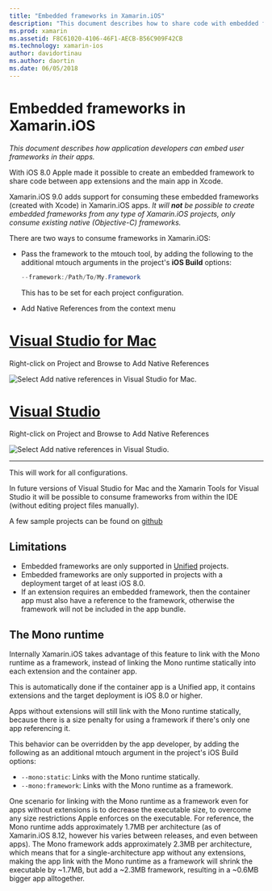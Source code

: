 ```yaml
---
title: "Embedded frameworks in Xamarin.iOS"
description: "This document describes how to share code with embedded frameworks in a Xamarin.iOS application. This can be done with either the mtouch tool or native references."
ms.prod: xamarin
ms.assetid: F8C61020-4106-46F1-AECB-B56C909F42CB
ms.technology: xamarin-ios
author: davidortinau
ms.author: daortin
ms.date: 06/05/2018
---
```


# Embedded frameworks in Xamarin.iOS

_This document describes how application developers can embed user frameworks in their apps._

With iOS 8.0 Apple made it possible to create an embedded framework to share code between
app extensions and the main app in Xcode.

Xamarin.iOS 9.0 adds support for consuming these embedded frameworks (created with Xcode)
in Xamarin.iOS apps. *It will **not** be possible to create embedded frameworks from any type
of Xamarin.iOS projects, only consume existing native (Objective-C) frameworks.*

There are two ways to consume frameworks in Xamarin.iOS:

- Pass the framework to the mtouch tool, by adding the following to the additional
  mtouch arguments in the project's **iOS Build** options:

  ```csharp
  --framework:/Path/To/My.Framework
  ```

  This has to be set for each project configuration.

- Add Native References from the context menu

# [Visual Studio for Mac](#tab/macos)

Right-click on Project and Browse to Add Native References

![Select Add native references in Visual Studio for Mac.](embedded-frameworks-images/xam-native-refs.png)

# [Visual Studio](#tab/windows)

Right-click on Project and Browse to Add Native References

![Select Add native references in Visual Studio.](embedded-frameworks-images/vs-native-refs.png)

-----

  This will work for all configurations.

In future versions of Visual Studio for Mac and the Xamarin Tools for Visual Studio it
will be possible to consume frameworks from within the IDE (without editing project
files manually).

A few sample projects can be found on [github](https://github.com/rolfbjarne/embedded-frameworks)

## Limitations

- Embedded frameworks are only supported in [Unified](~/cross-platform/macios/unified/index.md) projects.
- Embedded frameworks are only supported in projects with a deployment target of at least
  iOS 8.0.
- If an extension requires an embedded framework, then the container app must also have
  a reference to the framework, otherwise the framework will not be included in the app
  bundle.

## The Mono runtime

Internally Xamarin.iOS takes advantage of this feature to link with the Mono runtime as
a framework, instead of linking the Mono runtime statically into each extension and the
container app.

This is automatically done if the container app is a Unified app, it contains extensions
and the target deployment is iOS 8.0 or higher.

Apps without extensions will still link with the Mono runtime statically, because there
is a size penalty for using a framework if there's only one app referencing it.

This behavior can be overridden by the app developer, by adding the following as an
additional mtouch argument in the project's iOS Build options:

- `--mono:static`: Links with the Mono runtime statically.
- `--mono:framework`: Links with the Mono runtime as a framework.

One scenario for linking with the Mono runtime as a framework even for apps
without extensions is to decrease the executable size, to overcome any size
restrictions Apple enforces on the executable. For reference, the Mono runtime
adds approximately 1.7MB per architecture (as of Xamarin.iOS 8.12, however his varies
between releases, and even between apps). The Mono framework adds approximately 2.3MB
per architecture, which means that for a single-architecture app without any extensions,
making the app link with the Mono runtime as a framework will shrink the executable by
~1.7MB, but add a ~2.3MB framework, resulting in a ~0.6MB bigger app alltogether.
